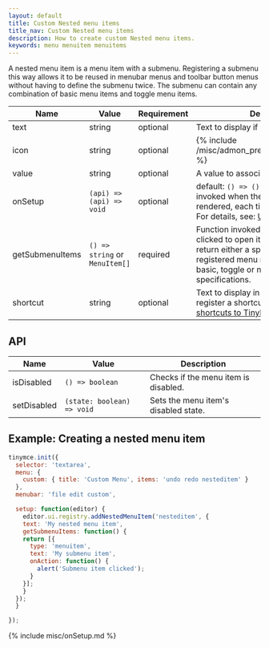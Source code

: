 ```yaml
---
layout: default
title: Custom Nested menu items
title_nav: Custom Nested menu items
description: How to create custom Nested menu items.
keywords: menu menuitem menuitems
---
```


A nested menu item is a menu item with a submenu. Registering a submenu this way allows it to be reused in menubar menus and toolbar button menus without having to define the submenu twice. The submenu can contain any combination of basic menu items and toggle menu items.

| Name | Value | Requirement | Description |
| ---- | ----- | ----------- | ----------- |
| text | string | optional | Text to display if no icon is found. |
| icon | string | optional | {% include /misc/admon_predefined_icons_only.md %} |
| value | string | optional | A value to associate with the menu item. |
| onSetup | `(api) => (api) => void` | optional | default: `() => () => {}` - Function invoked when the menu item is rendered, each time its menu is opened. For details, see: [Using `onSetup`](#usingonsetup). |
| getSubmenuItems | `() => string` or `MenuItem[]` | required | Function invoked when the menu item is clicked to open its submenu. Must return either a space separated string of registered menu names or an array of basic, toggle or nested menu items specifications. |
| shortcut | string | optional | Text to display in the shortcut label. To register a shortcut, see: [Add custom shortcuts to TinyMCE]({{site.baseurl}}/how-to-guides/creating-custom-ui-components/shortcuts/). |

## API

| Name | Value | Description |
| ---- | ----- | ----------- |
| isDisabled | `() => boolean` | Checks if the menu item is disabled. |
| setDisabled | `(state: boolean) => void` | Sets the menu item's disabled state. |

## Example: Creating a nested menu item

```js
tinymce.init({
  selector: 'textarea',
  menu: {
    custom: { title: 'Custom Menu', items: 'undo redo nesteditem' }
  },
  menubar: 'file edit custom',

  setup: function(editor) {
    editor.ui.registry.addNestedMenuItem('nesteditem', {
    text: 'My nested menu item',
    getSubmenuItems: function() {
    return [{
      type: 'menuitem',
      text: 'My submenu item',
      onAction: function() {
        alert('Submenu item clicked');
      }
    }];
    }
  });
  }

});
```

{% include misc/onSetup.md %}
